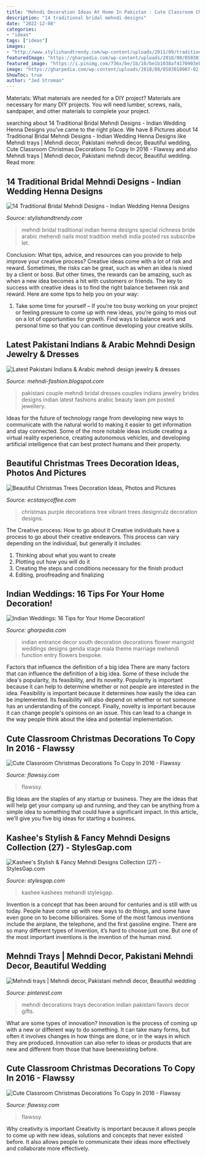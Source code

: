 ```yaml
---
title: "Mehndi Decoration Ideas At Home In Pakistan : Cute Classroom Christmas Decorations To Copy In 2016"
description: "14 traditional bridal mehndi designs"
date: "2022-12-08"
categories:
- "ideas"
tags: ["ideas"]
images:
- "http://www.stylishandtrendy.com/wp-content/uploads/2011/09/traditional-bridal-mehndi-deisgns-3.jpg"
featuredImage: "https://gharpedia.com/wp-content/uploads/2018/08/0503010007-02-Wedding-Entrance-Function-Decor-Ideas-with-Yellow-Flowers.jpg"
featured_image: "https://i.pinimg.com/736x/be/1b/10/be1b1038af4170903eb37b6c4411e007--mehndi-trays.jpg"
image: "https://gharpedia.com/wp-content/uploads/2018/08/0503010007-02-Wedding-Entrance-Function-Decor-Ideas-with-Yellow-Flowers.jpg"
ShowToc: true
author: "Jed Stroman"
---
```



Materials: What materials are needed for a DIY project?
Materials are necessary for many DIY projects. You will need lumber, screws, nails, sandpaper, and other materials to complete your project.

	

		
searching about 14 Traditional Bridal Mehndi Designs - Indian Wedding Henna Designs you've came to the right place. We have 8 Pictures about 14 Traditional Bridal Mehndi Designs - Indian Wedding Henna Designs like Mehndi trays | Mehndi decor, Pakistani mehndi decor, Beautiful wedding, Cute Classroom Christmas Decorations To Copy In 2016 - Flawssy and also Mehndi trays | Mehndi decor, Pakistani mehndi decor, Beautiful wedding. Read more:
		
    
## 14 Traditional Bridal Mehndi Designs - Indian Wedding Henna Designs

<img loading=lazy src="http://www.stylishandtrendy.com/wp-content/uploads/2011/09/traditional-bridal-mehndi-deisgns-3.jpg" onerror="this.onerror=null;this.src='https://tse3.mm.bing.net/th?id=OIP.z5DRfgYx9eed8lGxynNL-wHaKS&amp;pid=15.1';" alt="14 Traditional Bridal Mehndi Designs - Indian Wedding Henna Designs">

_Source: stylishandtrendy.com_

>mehndi bridal traditional indian henna designs special richness bride arabic mehendi nails most tradition mehdi india posted rss subscribe let. 

	

Conclusion: What tips, advice, and resources can you provide to help improve your creative process?
Creative ideas come with a lot of risk and reward. Sometimes, the risks can be great, such as when an idea is nixed by a client or boss. But other times, the rewards can be amazing, such as when a new idea becomes a hit with customers or friends. The key to success with creative ideas is to find the right balance between risk and reward. Here are some tips to help you on your way: 
1. Take some time for yourself – If you’re too busy working on your project or feeling pressure to come up with new ideas, you’re going to miss out on a lot of opportunities for growth. Find ways to balance work and personal time so that you can continue developing your creative skills. 


    
## Latest Pakistani Indians &amp; Arabic Mehndi Design Jewelry &amp; Dresses

<img loading=lazy src="http://4.bp.blogspot.com/-rDu2-J66Xac/TsSvsu1frpI/AAAAAAAAHKw/nAZKV2iDFIM/s1600/Beautiful+wedding+pakistani+couples+%2528138%2529.jpg" onerror="this.onerror=null;this.src='https://tse2.mm.bing.net/th?id=OIP.b_2RF4p3RZDCLA9cyJf3WQHaKX&amp;pid=15.1';" alt="Latest Pakistani Indians &amp; Arabic mehndi design jewelry &amp; dresses">

_Source: mehndi-fashion.blogspot.com_

>pakistani couple mehndi bridal dresses couples indians jewelry brides designs indian latest fashions arabic beauty lawn pm posted jewellery. 

	

Ideas for the future of technology range from developing new ways to communicate with the natural world to making it easier to get information and stay connected. Some of the more notable ideas include creating a virtual reality experience, creating autonomous vehicles, and developing artificial intelligence that can best protect humans and their property.

    
## Beautiful Christmas Trees Decoration Ideas, Photos And Pictures

<img loading=lazy src="https://i0.wp.com/www.ecstasycoffee.com/wp-content/uploads/2014/12/Vibrant-Purple-Christmas-Tree.jpg?resize=750%2C999" onerror="this.onerror=null;this.src='https://tse2.mm.bing.net/th?id=OIP.EFT2SCBfDV_W4-kbQEAp4gHaJ3&amp;pid=15.1';" alt="Beautiful Christmas Trees Decoration Ideas, Photos and Pictures">

_Source: ecstasycoffee.com_

>christmas purple decorations tree vibrant trees designrulz decoration designs. 

	

The Creative process: How to go about it
Creative individuals have a process to go about their creative endeavors. This process can vary depending on the individual, but generally it includes: 
1. Thinking about what you want to create 
2. Plotting out how you will do it 
3. Creating the steps and conditions necessary for the finish product 
4. Editing, proofreading and finalizing 

    
## Indian Weddings: 16 Tips For Your Home Decoration!

<img loading=lazy src="https://gharpedia.com/wp-content/uploads/2018/08/0503010007-02-Wedding-Entrance-Function-Decor-Ideas-with-Yellow-Flowers.jpg" onerror="this.onerror=null;this.src='https://tse2.mm.bing.net/th?id=OIP.vPqj_gbu7gO1T-4928WSNwHaLr&amp;pid=15.1';" alt="Indian Weddings: 16 Tips for Your Home Decoration!">

_Source: gharpedia.com_

>indian entrance decor south decoration decorations flower marigold weddings designs genda stage mala theme marriage mehendi function entry flowers bespoke. 

	

Factors that influence the definition of a big idea
There are many factors that can influence the definition of a big idea. Some of these include the idea's popularity, its feasibility, and its novelty. Popularity is important because it can help to determine whether or not people are interested in the idea. Feasibility is important because it determines how easily the idea can be implemented. Its feasibility will also depend on whether or not someone has an understanding of the concept. Finally, novelty is important because it can change people's opinions on an issue. This can lead to a change in the way people think about the idea and potential implementation.

    
## Cute Classroom Christmas Decorations To Copy In 2016 - Flawssy

<img loading=lazy src="http://flawssy.com/wp-content/uploads/2016/10/Christmas-Elf-Classroom-Door-Decoration.jpg" onerror="this.onerror=null;this.src='https://tse3.mm.bing.net/th?id=OIP.Q0MWatAghZUsl_qkGyW5JAHaJ4&amp;pid=15.1';" alt="Cute Classroom Christmas Decorations To Copy In 2016 - Flawssy">

_Source: flawssy.com_

>flawssy. 

	

Big Ideas are the staples of any startup or business. They are the ideas that will help get your company up and running, and they can be anything from a simple idea to something that could have a significant impact. In this article, we'll give you five big ideas for starting a business.

    
## Kashee&#039;s Stylish &amp; Fancy Mehndi Designs Collection (27) - StylesGap.com

<img loading=lazy src="https://www.stylesgap.com/wp-content/uploads/2019/02/Kashees-Stylish-Fancy-Mehndi-Designs-Collection-27-768x1183.jpg" onerror="this.onerror=null;this.src='https://tse1.mm.bing.net/th?id=OIP.ga3yMq5AG4NsAQUTn6YGDQHaLa&amp;pid=15.1';" alt="Kashee&#039;s Stylish &amp; Fancy Mehndi Designs Collection (27) - StylesGap.com">

_Source: stylesgap.com_

>kashee kashees mehandi stylesgap. 

	

Invention is a concept that has been around for centuries and is still with us today. People have come up with new ways to do things, and some have even gone on to become billionaires. Some of the most famous inventions include the airplane, the telephone, and the first gasoline engine. There are so many different types of invention, it’s hard to choose just one. But one of the most important inventions is the invention of the human mind.

    
## Mehndi Trays | Mehndi Decor, Pakistani Mehndi Decor, Beautiful Wedding

<img loading=lazy src="https://i.pinimg.com/736x/be/1b/10/be1b1038af4170903eb37b6c4411e007--mehndi-trays.jpg" onerror="this.onerror=null;this.src='https://tse1.mm.bing.net/th?id=OIP.cX0eEvfnIjJwumW-mpIvdAHaJ3&amp;pid=15.1';" alt="Mehndi trays | Mehndi decor, Pakistani mehndi decor, Beautiful wedding">

_Source: pinterest.com_

>mehndi decorations trays decoration indian pakistani favors decor gifts. 

	

What are some types of innovation?
Innovation is the process of coming up with a new or different way to do something. It can take many forms, but often it involves changes in how things are done, or in the ways in which they are produced. Innovation can also refer to ideas or products that are new and different from those that have beenexisting before.

    
## Cute Classroom Christmas Decorations To Copy In 2016 - Flawssy

<img loading=lazy src="http://flawssy.com/wp-content/uploads/2016/10/Penguin-Door-Decoration-Ideas.jpg" onerror="this.onerror=null;this.src='https://tse3.mm.bing.net/th?id=OIP.gqDgDOR57x-8JvH05Rc_ggHaJ3&amp;pid=15.1';" alt="Cute Classroom Christmas Decorations To Copy In 2016 - Flawssy">

_Source: flawssy.com_

>flawssy. 

	

Why creativity is important
Creativity is important because it allows people to come up with new ideas, solutions and concepts that never existed before. It also allows people to communicate their ideas more effectively and collaborate more effectively.

